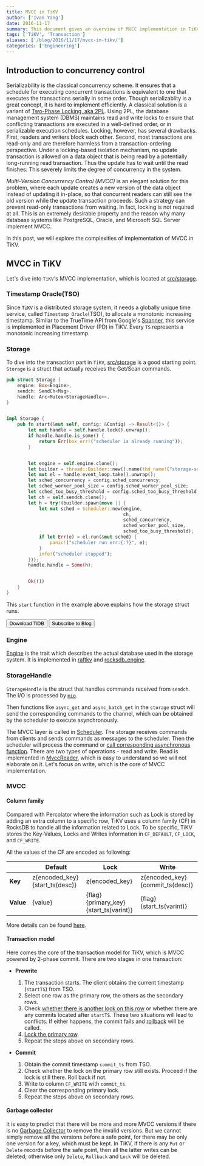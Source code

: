 ```yaml
---
title: MVCC in TiKV
author: ['Ivan Yang']
date: 2016-11-17
summary: This document gives an overview of MVCC implementation in TiKV.
tags: ['TiKV', 'Transaction']
aliases: ['/blog/2016/11/17/mvcc-in-tikv/']
categories: ['Engineering']
---
```


## Introduction to concurrency control

Serializability is the classical concurrency scheme. It ensures that a schedule for executing concurrent transactions is equivalent to one that executes the transactions serially in some order. Though serializablity is a great concept, it is hard to implement efficiently. A classical solution is a variant of [Two-Phase Locking, aka 2PL](https://en.wikipedia.org/wiki/Two-phase_locking). Using 2PL, the database management system (DBMS) maintains read and write locks to ensure that conflicting transactions are executed in a well-defined order, or in serializable execution schedules. Locking, however, has several drawbacks. First, readers and writers block each other. Second, most transactions are read-only and are therefore harmless from a transaction-ordering perspective. Under a locking-based isolation mechanism, no update transaction is allowed on a data object that is being read by a potentially long-running read transaction. Thus the update has to wait until the read finishes. This severely limits the degree of concurrency in the system.

*Multi-Version Concurrency Control (MVCC)* is an elegant solution for this problem, where each update creates a new version of the data object instead of updating it in-place, so that concurrent readers can still see the old version while the update transaction proceeds. Such a strategy can prevent read-only transactions from waiting. In fact, locking is not required at all. This is an extremely desirable property and the reason why many database systems like PostgreSQL, Oracle, and Microsoft SQL Server implement MVCC.

In this post, we will explore the complexities of implementation of MVCC in TiKV.

## MVCC in TiKV

Let's dive into `TiKV`'s MVCC implementation, which is located at [src/storage](https://github.com/tikv/tikv/blob/1050931de5d9b47423f997d6fc456bd05bd234a7/src/storage/mod.rs).

### Timestamp Oracle(TSO)

Since `TiKV` is a distributed storage system, it needs a globally unique time service, called `Timestamp Oracle`(TSO), to allocate a monotonic increasing timestamp. Similar to the TrueTime API from Google's [Spanner](http://static.googleusercontent.com/media/research.google.com/en//archive/spanner-osdi2012.pdf), this service is implemented in Placement Driver (PD) in TiKV. Every `TS` represents a monotonic increasing timestamp.

### Storage

To dive into the transaction part in `TiKV`, [src/storage](https://github.com/tikv/tikv/blob/1050931de5d9b47423f997d6fc456bd05bd234a7/src/storage) is a good starting point. `Storage` is a struct that actually receives the Get/Scan commands.

```rust
pub struct Storage {
    engine: Box<Engine>,
    sendch: SendCh<Msg>,
    handle: Arc<Mutex<StorageHandle>>,
}


impl Storage {
    pub fn start(&mut self, config: &Config) -> Result<()> {
        let mut handle = self.handle.lock().unwrap();
        if handle.handle.is_some() {
            return Err(box_err!("scheduler is already running"));
        }


        let engine = self.engine.clone();
        let builder = thread::Builder::new().name(thd_name!("storage-scheduler"));
        let mut el = handle.event_loop.take().unwrap();
        let sched_concurrency = config.sched_concurrency;
        let sched_worker_pool_size = config.sched_worker_pool_size;
        let sched_too_busy_threshold = config.sched_too_busy_threshold;
        let ch = self.sendch.clone();
        let h = try!(builder.spawn(move || {
            let mut sched = Scheduler::new(engine,
                                           ch,
                                           sched_concurrency,
                                           sched_worker_pool_size,
                                           sched_too_busy_threshold);
            if let Err(e) = el.run(&mut sched) {
                panic!("scheduler run err:{:?}", e);
            }
            info!("scheduler stopped");
        }));
        handle.handle = Some(h);


        Ok(())
    }
}
```

This `start` function in the example above explains how the storage struct runs.

<div class="trackable-btns">
    <a href="/download" onclick="trackViews('MVCC in TiKV', 'download-tidb-btn-middle')"><button>Download TiDB</button></a>
    <a href="https://share.hsforms.com/1e2W03wLJQQKPd1d9rCbj_Q2npzm" onclick="trackViews('MVCC in TiKV', 'subscribe-blog-btn-middle')"><button>Subscribe to Blog</button></a>
</div>

### Engine

[Engine](https://github.com/pingcap/tikv/blob/1050931de5d9b47423f997d6fc456bd05bd234a7/src/storage/engine/mod.rs#L44) is the trait which describes the actual database used in the storage system. It is implemented in [raftkv](https://github.com/pingcap/tikv/blob/1050931de5d9b47423f997d6fc456bd05bd234a7/src/storage/engine/raftkv.rs#L91) and [rocksdb_engine](https://github.com/tikv/tikv/blob/1050931de5d9b47423f997d6fc456bd05bd234a7/src/storage/engine/rocksdb.rs#L137).

### StorageHandle

`StorageHandle` is the struct that handles commands received from `sendch`. The I/O is processed by [`mio`](https://github.com/carllerche/mio).

Then functions like `async_get` and `async_batch_get` in the `storage` struct will send the corresponding commands to the channel, which can be obtained by the scheduler to execute asynchronously.

The MVCC layer is called in [Scheduler](https://github.com/pingcap/tikv/blob/1050931de5d9b47423f997d6fc456bd05bd234a7/src/storage/txn/scheduler.rs#L763).
The storage receives commands from clients and sends commands as messages to the scheduler. Then the scheduler will process the command or [call corresponding asynchronous function](https://github.com/pingcap/tikv/blob/1050931de5d9b47423f997d6fc456bd05bd234a7/src/storage/txn/scheduler.rs#L643). There are two types of operations - read and write. Read is implemented in [MvccReader](https://github.com/tikv/tikv/blob/1050931de5d9b47423f997d6fc456bd05bd234a7/src/storage/mvcc/reader.rs#L20), which is easy to understand so we will not elaborate on it. Let's focus on write, which is the core of MVCC implementation.

### MVCC

#### Column family

Compared with Percolator where the information such as Lock is stored by adding an extra column to a specific row, TiKV uses a column family (CF) in RocksDB to handle all the information related to Lock. To be specific, TiKV stores the Key-Values, Locks and Writes information in `CF_DEFAULT`, `CF_LOCK`, and `CF_WRITE`.

All the values of the CF are encoded as following:

| | Default | Lock | Write |
| --- | --- | --- | --- |
| **Key** | z{encoded_key}{start_ts(desc)} | z{encoded_key} | z{encoded_key}{commit_ts(desc)} |
| **Value** | {value} | {flag}{primary_key}{start_ts(varint)} | {flag}{start_ts(varint)} |

More details can be found [here](https://github.com/pingcap/tikv/issues/1077).

#### Transaction model

Here comes the core of the transaction model for TiKV, which is MVCC powered by 2-phase commit. There are two stages in one transaction:

- **Prewrite**

  1. The transaction starts. The client obtains the current timestamp (`startTS`) from TSO.
  2. Select one row as the primary row, the others as the secondary rows.
  3. Check [whether there is another lock on this row](https://github.com/pingcap/tikv/blob/1050931de5d9b47423f997d6fc456bd05bd234a7/src/storage/mvcc/txn.rs#L71) or whether there are any commits located after `startTS`. These two situations will lead to conflicts. If either happens, the commit fails and [rollback](https://github.com/pingcap/tikv/blob/1050931de5d9b47423f997d6fc456bd05bd234a7/src/storage/mvcc/txn.rs#L115) will be called.
  4. [Lock the primary row](https://github.com/pingcap/tikv/blob/1050931de5d9b47423f997d6fc456bd05bd234a7/src/storage/mvcc/txn.rs#L80).
  5. Repeat the steps above on secondary rows.

- **Commit**

  1. Obtain the commit timestamp `commit_ts` from TSO.
  2. Check whether the lock on the primary row still exists. Proceed if the lock is still there. Roll back if not.
  3. Write to column `CF_WRITE` with `commit_ts`.
  4. Clear the corresponding primary lock.
  5. Repeat the steps above on secondary rows.

#### Garbage collector

It is easy to predict that there will be more and more MVCC versions if there is no [Garbage Collector](https://github.com/pingcap/tikv/blob/1050931de5d9b47423f997d6fc456bd05bd234a7/src/storage/mvcc/txn.rs#L143) to remove the invalid versions. But we cannot simply remove all the versions before a safe point, for there may be only one version for a key, which must be kept. In TiKV, if there is any `Put` or `Delete` records before the safe point, then all the latter writes can be deleted; otherwise only `Delete`, `Rollback` and `Lock` will be deleted.
